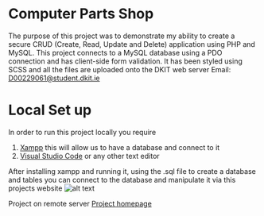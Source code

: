 # Computer Parts Shop

The purpose of this project was to demonstrate my ability to create a secure CRUD (Create, Read, Update and Delete)
application using PHP and MySQL. This project connects to a MySQL database using a PDO connection and has client-side form validation.
It has been styled using SCSS and all the files are uploaded onto the DKIT web server
Email: D00229061@student.dkit.ie

# Local Set up

In order to run this project locally you require

1. [Xampp](https://www.apachefriends.org/download.html) this will allow us to have a database and connect to it
2. [Visual Studio Code](https://code.visualstudio.com/download) or any other text editor

After installing xampp and running it, using the .sql file to create a database and tables
you can connect to the database and manipulate it via this projects website
![alt text](https://github.com/TadasGliadkovskis/PHP-CRUD-CA/tree/main/image_uploads/logo.png "Logo")

Project on remote server [Project homepage](https://mysql04.comp.dkit.ie/D00229061/serverProject/index.php)
